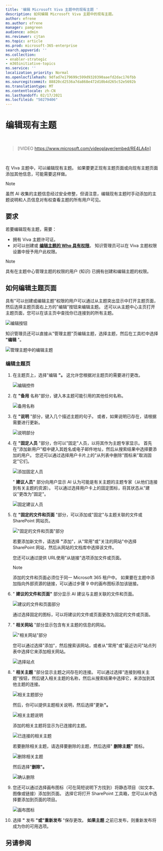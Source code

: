 ```yaml
---
title: '编辑 Microsoft Viva 主题中的现有主题 '
description: 如何编辑 Microsoft Viva 主题中的现有主题。
author: efrene
ms.author: efrene
manager: pamgreen
audience: admin
ms.reviewer: cjtan
ms.topic: article
ms.prod: microsoft-365-enterprise
search.appverid: ''
ms.collection:
- enabler-strategic
- m365initiative-topics
ms.service: ''
localization_priority: Normal
ms.openlocfilehash: 9dfad7e179699c599d9320390aaefd2dac176fbb
ms.sourcegitcommit: 88820cd2536a7da868e472d10b4d265c52e5692b
ms.translationtype: MT
ms.contentlocale: zh-CN
ms.lasthandoff: 02/17/2021
ms.locfileid: "50279406"
---
```

# <a name="edit-an-existing-topic"></a>编辑现有主题 

</br>

> [!VIDEO https://www.microsoft.com/videoplayer/embed/RE4LA4n]  

</br>

在 Viva 主题中，可以编辑现有主题。 如果要更正现有主题页面或向现有主题页面添加其他信息，可能需要这样做。 

> [!Note] 
> 虽然 AI 收集的主题信息经过安全修整，[](topic-experiences-security-trimming.md)但请注意，编辑现有主题时手动添加的主题说明和人员信息对有权查看主题的所有用户可见。 

## <a name="requirements"></a>要求

若要编辑现有主题，需要：
- 拥有 Viva 主题许可证。
- 对可以创建或 [**编辑主题的 Who 具有权限**](https://docs.microsoft.com/microsoft-365/knowledge/topic-experiences-user-permissions)。 知识管理员可以在 Viva 主题权限设置中授予用户此权限。 

> [!Note] 
> 具有在主题中心管理主题的权限的用户 (知识) 已拥有创建和编辑主题的权限。

## <a name="how-to-edit-a-topic-page"></a>如何编辑主题页面

具有"可以创建或编辑主题"权限的用户可以通过从主题突出显示中打开主题页面，然后选择主题页面右上方的"编辑"按钮来<b></b>编辑主题。 还可以从主题中心主页打开主题页面，您可以在该主页中查找你已连接到的所有主题。

   ![编辑按钮](../media/knowledge-management/edit-button.png) </br> 

知识管理员还可以直接从"管理主题"页编辑主题，选择主题，然后在工具栏中选择 <b>"编辑</b> "。

   ![管理主题中的编辑主题](../media/knowledge-management/manage-topics-edit.png) </br> 

### <a name="to-edit-a-topic-page"></a>编辑主题页

1. 在主题页上，选择"编辑 **"。** 这允许您根据对主题页的需要进行更改。

   ![编辑控件](../media/knowledge-management/topic-page-edit.png) </br>  


2. 在 <b>"备用</b> 名称"部分，键入本主题可能引用的其他任何名称。 

    ![备用名称](../media/knowledge-management/alt-names.png) </br> 
3. 在 <b>"说明</b> "部分，键入几个描述主题的句子。 或者，如果说明已存在，请根据需要进行更新。

    ![说明部分](../media/knowledge-management/description.png)</br>

4. 在 <b>"固定人员</b> "部分，你可以"固定"人员，以将其作为主题专家显示。 首先在"添加新用户"框中键入其姓名或<b></b>电子邮件地址，然后从搜索结果中选择要添加的用户。 您还可以通过选择用户卡片上的"从列表中删除"<b></b>图标来"取消固定"它们。
 
    ![添加固定人员](../media/knowledge-management/pinned-people.png)</br>

    " <b>建议人员"</b> 部分向用户显示 AI 认为可能是有关主题的主题专家（从他们连接到有关主题的资源）。 可以通过选择用户卡上的固定图标，将其状态从"建议"更改为"固定"。

   ![固定建议人员](../media/knowledge-management/suggested-people.png)</br>

5. 在 <b>"固定的文件和页面</b> "部分，可以添加或"固定"与主题关联的文件或 SharePoint 网站页。

   !["固定的文件和页面"部分](../media/knowledge-management/pinned-files-and-pages.png)</br>
 
    若要添加新文件，请选择 <b>"</b>添加"，从"常用"或"关注的网站"中选择 SharePoint 网站，然后从网站的文档库中选择该文件。

    您还可以通过提供 URL<b></b>使用"从链接"选项添加文件或页面。 

   > [!Note] 
   > 添加的文件和页面必须位于同一 Microsoft 365 租户中。 如果要在主题中添加指向外部资源的链接，可以通过步骤 9 中的画布图标添加该链接。

6. " <b>建议的文件和页面"</b> 部分显示 AI 建议与主题关联的文件和页面。

   ![建议的文件和页面部分](../media/knowledge-management/suggested-files-and-pages.png)</br>

    通过选择固定的图标，可以将建议的文件或页面更改为固定的文件或页面。

7.  " <b>相关网站</b> "部分显示包含有关主题的信息的网站。 

    !["相关网站"部分](../media/knowledge-management/related-sites.png)</br>

    您可以通过选择"添加"，然后搜索<b></b>该网站，或者从"常用"或"最近访问"站点列表中选择它来添加相关网站。</br>
    
    ![选择站点](../media/knowledge-management/sites.png)</br>

8. " <b>相关主题</b> "部分显示主题之间存在的连接。 可以通过选择"连接到相关主题"按钮，然后键入相关<b></b>主题的名称，然后从搜索结果中选择它，来添加到其他主题的连接。 

   ![相关主题部分](../media/knowledge-management/related-topic.png)</br>  

    然后，你可以提供主题相关说明，然后选择"更新<b>"。</b></br>

   ![相关主题说明](../media/knowledge-management/related-topics-update.png)</br> 

   添加的相关主题将显示为已连接的主题。

   ![已连接的相关主题](../media/knowledge-management/related-topics-final.png)</br> 

   若要删除相关主题，请选择要删除的主题，然后选择" <b>删除主题"</b> 图标。</br>
 
   ![删除相关主题](../media/knowledge-management/remove-related.png)</br>  

   然后选择"<b>删除"。</b></br>

   ![确认删除](../media/knowledge-management/remove-related-confirm.png)</br> 


9. 您还可以通过选择画布图标（可在简短说明下方找到）将静态项目（如文本、图像或链接）添加到页面。 选择它将打开 SharePoint 工具箱，您可以从中选择要添加到页面的项目。

   ![画布图标](../media/knowledge-management/webpart-library.png)</br> 


10. 选择 **"** 发布 **"或"重新发布** "保存更改。 **如果主题** 之前已发布，则重新发布将成为你的可用选项。


## <a name="see-also"></a>另请参阅



  






